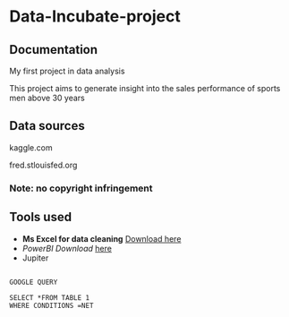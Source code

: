 # Data-Incubate-project

## Documentation
My first project in data analysis 

This project aims to generate insight into the sales performance of sports men above 30 years
## Data sources
kaggle.com

fred.stlouisfed.org
### Note: no copyright infringement
## Tools used
- **Ms Excel for data cleaning** [Download here](www.microsoft.com)
- *PowerBI Download* [here](https://microsoft.com)
- Jupiter
```

GOOGLE QUERY

SELECT *FROM TABLE 1
WHERE CONDITIONS =NET

```
